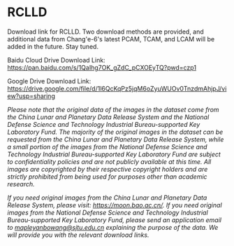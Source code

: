# RCLLD

Download link for RCLLD. Two download methods are provided, and additional data from Chang'e-6's latest PCAM, TCAM, and LCAM will be added in the future. Stay tuned.

Baidu Cloud Drive Download Link: https://pan.baidu.com/s/1QaIhg7OK_gZdC_pCXOEyTQ?pwd=czp1 

Google Drive Download Link: https://drive.google.com/file/d/1l6QcKqPz5jqM6oZyuWUOv0TnzdmAhjpJ/view?usp=sharing

*Please note that the original data of the images in the dataset come from the China Lunar and Planetary Data Release System and the National Defense Science and Technology Industrial Bureau-supported Key Laboratory Fund. The majority of the original images in the dataset can be requested from the China Lunar and Planetary Data Release System, while a small portion of the images from the National Defense Science and Technology Industrial Bureau-supported Key Laboratory Fund are subject to confidentiality policies and are not publicly available at this time. All images are copyrighted by their respective copyright holders and are strictly prohibited from being used for purposes other than academic research.*

*If you need original images from the China Lunar and Planetary Data Release System, please visit: https://moon.bao.ac.cn/.
If you need original images from the National Defense Science and Technology Industrial Bureau-supported Key Laboratory Fund, please send an application email to mapleyanbowang@sjtu.edu.cn explaining the purpose of the data. We will provide you with the relevant download links.*
